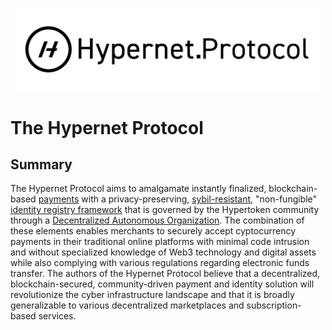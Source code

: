 <p align="center">
  <img src="/documentation/images/hypernet-protocol-black.svg" width="500">
</p>

# The Hypernet Protocol

## Summary 

The Hypernet Protocol aims to amalgamate instantly finalized, blockchain-based [payments](/documentation/gitbook/digital-payments.md) with a privacy-preserving, 
[sybil-resistant](https://en.wikipedia.org/wiki/Sybil_attack), "non-fungible" [identity registry framework](/packages/contracts/contracts/identity/README.md)
that is governed by the Hypertoken community through a [Decentralized Autonomous Organization](/packages/contracts/contracts/governance/README.md). 
The combination of these elements enables merchants to securely accept cyptocurrency payments in their traditional online 
platforms with minimal code intrusion and without specialized knowledge of Web3 technology and digital assets while also complying with 
various regulations regarding electronic funds transfer. The authors of the Hypernet Protocol believe that a decentralized, 
blockchain-secured, community-driven payment and identity solution will revolutionize the cyber infrastructure landscape and 
that it is broadly generalizable to various decentralized marketplaces and subscription-based services.